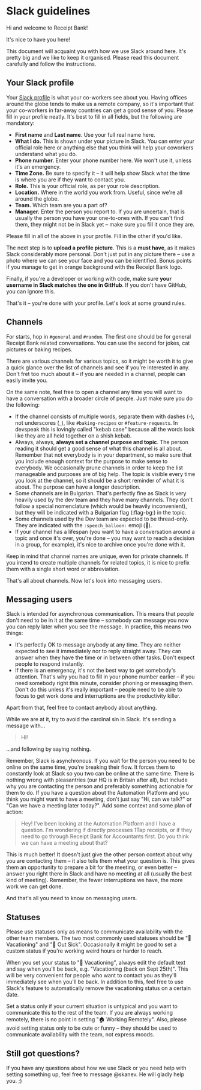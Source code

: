 # Slack guidelines

Hi and welcome to Receipt Bank!

It's nice to have you here!

This document will acquaint you with how we use Slack around here. It's pretty big and we like to
keep it organised. Please read this document carefully and follow the instructions.

## Your Slack profile

Your [Slack profile](https://receipt-bank.slack.com/account/profile) is what your co-workers see
about you. Having offices around the globe tends to make us a remote company, so it's important
that your co-workers in far-away countries can get a good sense of you. Please fill in your profile
neatly. It's best to fill in all fields, but the following are mandatory:

* **First name** and **Last name**. Use your full real name here.
* **What I do.** This is shown under your picture in Slack. You can enter your official role here
  or anything else that you think will help your coworkers understand what you do.
* **Phone number.** Enter your phone number here. We won't use it, unless it's an emergency.
* **Time Zone.** Be sure to specify it – it will help show Slack what the time is where you are if
  they want to contact you.
* **Role.** This is your official role, as per your role description.
* **Location.** Where in the world you work from. Useful, since we're all around the globe.
* **Team.** Which team are you a part of?
* **Manager.** Enter the person you report to. If you are uncertain, that is usually the person you
  have your one-to-ones with. If you can't find them, they might not be in Slack yet – make sure
  you fill it once they are.

Please fill in all of the above in your profile. Fill in the other if you'd like.

The next step is to **upload a profile picture**. This is a **must have**, as it makes Slack
considerably more personal. Don't just put in any picture there – use a photo where we can see your
face and you can be identified. Bonus points if you manage to get in orange background with the
Receipt Bank logo.

Finally, if you're a developer or working with code, make sure **your username in Slack matches the
one in GitHub**. If you don't have GitHub, you can ignore this.

That's it – you're done with your profile. Let's look at some ground rules.

## Channels

For starts, hop in `#general` and `#random`. The first one should be for general Receipt Bank
related conversations. You can use the second for jokes, cat pictures or baking recipes.

There are various channels for various topics, so it might be worth it to give a quick glance over
the list of channels and see if you're interested in any. Don't fret too much about it – if you are
needed in a channel, people can easily invite you.

On the same note, feel free to open a channel any time you will want to have a conversation with a
broader circle of people. Just make sure you do the following:

* If the channel consists of multiple words, separate them with dashes (-), not underscores (_),
  like `#baking-recipes` or `#feature-requests`. In devspeak this is lovingly called "kebab case"
  because all the words look like they are all held together on a shish kebab.
* Always, always, **always set a channel purpose and topic**. The person reading it should get a good
  sense of what this channel is all about. Remember that not everybody is in your department, so
  make sure that you include enough context for the purpose to make sense to everybody. We
  occasionally prune channels in order to keep the list manageable and purposes are of big help.
  The topic is visible every time you look at the channel, so it should be a short reminder of what
  it is about. The purpose can have a longer description.
* Some channels are in Bulgarian. That's perfectly fine as Slack is very heavily used by the dev
  team and they have many channels. They don't follow a special nomenclature (which would be
  heavily inconvenient), but they will be indicated with a Bulgarian flag (:flag-bg:) in the topic.
* Some channels used by the Dev team are expected to be thread-only. They are indicated with
  the `:speech_balloon:` emoji (:speech_balloon:).
* If your channel has a lifespan (you want to have a conversation around a topic and once it's
  over, you're done – you may want to reach a decision in a group, for example), it's nice to
  archive once you're done with it.

Keep in mind that channel names are unique, even for private channels. If you intend to create
multiple channels for related topics, it is nice to prefix them with a single short word or
abbreviation.

That's all about channels. Now let's look into messaging users.

## Messaging users

Slack is intended for asynchronous communication. This means that people don't need to be in it at
the same time – somebody can message you now you can reply later when you see the message. In
practice, this means two things:

* It's perfectly OK to message anybody at any time. They are neither expected to see it immediately
  nor to reply straight away. They can answer when they have the time or in between other tasks.
  Don't expect people to respond instantly.
* If there is an emergency, it's not the best way to get somebody's attention. That's why you had
  to fill in your phone number earlier – if you need somebody right this minute, consider phoning
  or messaging them. Don't do this unless it's really important – people need to be able to focus
  to get work done and interruptions are the productivity killer.

Apart from that, feel free to contact anybody about anything.

While we are at it, try to avoid the cardinal sin in Slack. It's sending a message with...

> Hi!

...and following by saying nothing.

Remember, Slack is asynchronous. If you wait for the person you need to be online on the same time,
you're breaking their flow. It forces them to constantly look at Slack so you two can be online at
the same time. There is nothing wrong with pleasantries (our HQ is in Britain after all), but
include why you are contacting the person and preferably something actionable for them to do. If
you have a question about the Automation Platform and you think you might want to have a meeting,
don't just say "Hi, can we talk?" or "Can we have a meeting later today?". Add some context and
some plan of action:

> Hey! I've been looking at the Automation Platform and I have a question. I'm wondering if directly
  processes 1Tap receipts, or if they need to go through Receipt Bank for Accountants first. Do you
  think we can have a meeting about that?

This is much better! It doesn't just give the other person context about why you are contacting
them – it also tells them what your question is. This gives them an opportunity to prepare a bit
for the meeting, or even better – answer you right there in Slack and have no meeting at all
(usually the best kind of meeting). Remember, the fewer interruptions we have, the more work we can
get done.

And that's all you need to know on messaging users.

## Statuses

Please use statuses only as means to communicate availability with the other team members. The two
most commonly used statuses should be ":palm_tree: Vacationing" and ":face_with_thermometer: Out
Sick". Occasionally it might be good to set a custom status if you're working weird hours or harder
to reach.

When you set your status to ":palm_tree: Vacationing", always edit the default text and say when
you'll be back, e.g. "Vacationing (back on Sept 25th)". This will be very convenient for people who
want to contact you as they'll immediately see when you'll be back. In addition to this, feel free
to use Slack's feature to automatically remove the vacationing status on a certain date.

Set a status only if your current situation is untypical and you want to communicate this to the
rest of the team. If you are always working remotely, there is no point in setting ":house: Working
Remotely". Also, please avoid setting status only to be cute or funny – they should be used to
communicate availability with the team, not express moods.

## Still got questions?

If you have any questions about how we use Slack or you need help with setting something up, feel
free to message @skanev. He will gladly help you. ;)
